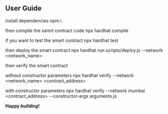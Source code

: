 ## User Guide

install dependencies
npm i

then compile the samrt contract code
npx hardhat compile

if you want to test the smart contract
npx hardhat test

then deploy the smart contract
npx hardhat run scripts/deploy.js --network <network_name>

then verify the smart contract

without constructor parameters
npx hardhat verify --network <network_name> <contract_address>

with constructor parameters
npx hardhat verify --network mumbai <contract_address> --constructor-args arguments.js

**Happy _building_!**
